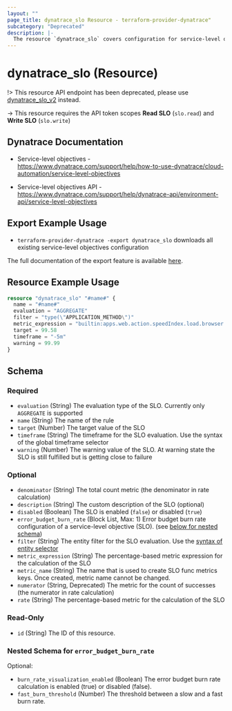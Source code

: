```yaml
---
layout: ""
page_title: dynatrace_slo Resource - terraform-provider-dynatrace"
subcategory: "Deprecated"
description: |-
  The resource `dynatrace_slo` covers configuration for service-level objectives
---
```


# dynatrace_slo (Resource)

!> This resource API endpoint has been deprecated, please use [dynatrace_slo_v2](https://registry.terraform.io/providers/dynatrace-oss/dynatrace/latest/docs/resources/slo_v2) instead.

-> This resource requires the API token scopes **Read SLO** (`slo.read`) and **Write SLO** (`slo.write`)

## Dynatrace Documentation

- Service-level objectives - https://www.dynatrace.com/support/help/how-to-use-dynatrace/cloud-automation/service-level-objectives

- Service-level objectives API - https://www.dynatrace.com/support/help/dynatrace-api/environment-api/service-level-objectives

## Export Example Usage

- `terraform-provider-dynatrace -export dynatrace_slo` downloads all existing service-level objectives configuration

The full documentation of the export feature is available [here](https://dt-url.net/h203qmc).

## Resource Example Usage

```terraform
resource "dynatrace_slo" "#name#" {
  name = "#name#"
  evaluation = "AGGREGATE"
  filter = "type(\"APPLICATION_METHOD\")"
  metric_expression = "builtin:apps.web.action.speedIndex.load.browser:splitBy()"
  target = 99.58
  timeframe = "-5m"
  warning = 99.99
}
```

<!-- schema generated by tfplugindocs -->
## Schema

### Required

- `evaluation` (String) The evaluation type of the SLO. Currently only `AGGREGATE` is supported
- `name` (String) The name of the rule
- `target` (Number) The target value of the SLO
- `timeframe` (String) The timeframe for the SLO evaluation. Use the syntax of the global timeframe selector
- `warning` (Number) The warning value of the SLO. At warning state the SLO is still fulfilled but is getting close to failure

### Optional

- `denominator` (String) The total count metric (the denominator in rate calculation)
- `description` (String) The custom description of the SLO (optional)
- `disabled` (Boolean) The SLO is enabled (`false`) or disabled (`true`)
- `error_budget_burn_rate` (Block List, Max: 1) Error budget burn rate configuration of a service-level objective (SLO). (see [below for nested schema](#nestedblock--error_budget_burn_rate))
- `filter` (String) The entity filter for the SLO evaluation. Use the [syntax of entity selector](https://dt-url.net/entityselector)
- `metric_expression` (String) The percentage-based metric expression for the calculation of the SLO
- `metric_name` (String) The name that is used to create SLO func metrics keys. Once created, metric name cannot be changed.
- `numerator` (String, Deprecated) The metric for the count of successes (the numerator in rate calculation)
- `rate` (String) The percentage-based metric for the calculation of the SLO

### Read-Only

- `id` (String) The ID of this resource.

<a id="nestedblock--error_budget_burn_rate"></a>
### Nested Schema for `error_budget_burn_rate`

Optional:

- `burn_rate_visualization_enabled` (Boolean) The error budget burn rate calculation is enabled (true) or disabled (false).
- `fast_burn_threshold` (Number) The threshold between a slow and a fast burn rate.
 